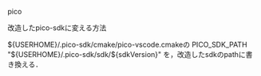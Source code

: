 pico

改造したpico-sdkに変える方法

${USERHOME}/.pico-sdk/cmake/pico-vscode.cmakeの
PICO_SDK_PATH "${USERHOME}/.pico-sdk/sdk/${sdkVersion}"
を，改造したsdkのpathに書き換える．


